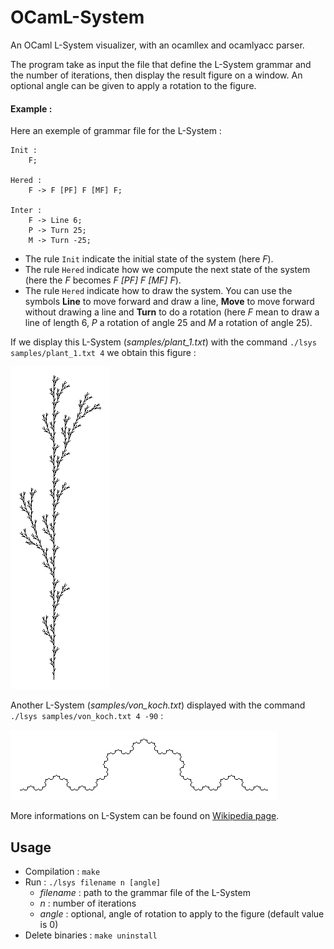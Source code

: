 
# OCamL-System

An OCaml L-System visualizer, with an ocamllex and ocamlyacc parser.

The program take as input the file that define the L-System grammar and the number of iterations, then display the result figure on a window.
An optional angle can be given to apply a rotation to the figure. 

#### Example :

Here an exemple of grammar file for the L-System :
```
Init : 
	F;
	 
Hered :
	F -> F [PF] F [MF] F;
	
Inter :
	F -> Line 6;
	P -> Turn 25;
	M -> Turn -25;
```
* The rule `Init` indicate the initial state of the system (here *F*).
* The rule `Hered` indicate how we compute the next state of the system (here the *F* becomes *F [PF] F [MF] F*).
* The rule `Hered` indicate how to draw the system. You can use the symbols **Line** to move forward and draw a line, **Move** to move forward without drawing a line and **Turn** to do a rotation (here *F* mean to draw a line of length 6, *P* a rotation of angle 25 and *M* a rotation of angle 25).
	

If we display this L-System (*samples/plant_1.txt*) with the command `./lsys samples/plant_1.txt 4` we obtain this figure :

![result-plant-1](./results/plant_1.png)

Another L-System (*samples/von_koch.txt*) displayed with the command `./lsys samples/von_koch.txt 4 -90` :

![result-von-koch](./results/von_koch.png)

More informations on L-System can be found on [Wikipedia page](https://en.wikipedia.org/wiki/L-system).

## Usage

* Compilation : `make`
* Run : `./lsys filename n [angle]`
	*  *filename* : path to the grammar file of the L-System
	* *n* : number of iterations
	*  *angle* : optional, angle of rotation to apply to the figure (default value is 0)
* Delete binaries : `make uninstall`

